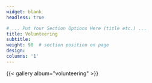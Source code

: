 ```yaml
---
widget: blank
headless: true

# ... Put Your Section Options Here (title etc.) ...
title: Volunteering
subtitle:
weight: 90  # section position on page
design:
columns: '1'
---
```


{{< gallery album="volunteering" >}} 
